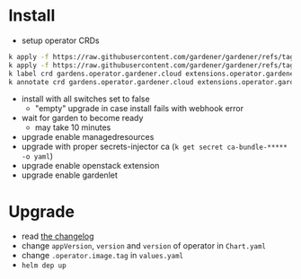 # Install

- setup operator CRDs
```sh
k apply -f https://raw.githubusercontent.com/gardener/gardener/refs/tags/v1.109.0/charts/gardener/operator/templates/crd-extensions.yaml
k apply -f https://raw.githubusercontent.com/gardener/gardener/refs/tags/v1.109.0/charts/gardener/operator/templates/crd-gardens.yaml
k label crd gardens.operator.gardener.cloud extensions.operator.gardener.cloud app.kubernetes.io/managed-by=Helm
k annotate crd gardens.operator.gardener.cloud extensions.operator.gardener.cloud meta.helm.sh/release-name=cc-gardener meta.helm.sh/release-namespace=garden
```
- install with all switches set to false
    - "empty" upgrade in case install fails with webhook error
- wait for garden to become ready
    - may take 10 minutes
- upgrade enable managedresources
- upgrade with proper secrets-injector ca (`k get secret ca-bundle-***** -o yaml`)
- upgrade enable openstack extension
- upgrade enable gardenlet

# Upgrade
- read [the changelog](https://github.com/gardener/gardener/releases)
- change `appVersion`, `version` and `version` of operator in `Chart.yaml`
- change `.operator.image.tag` in `values.yaml`
- `helm dep up`
